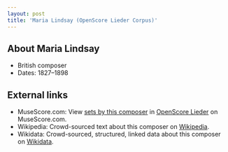 ```yaml
---
layout: post
title: 'Maria Lindsay (OpenScore Lieder Corpus)'
---
```


## About Maria Lindsay

- British composer
- Dates: 1827–1898

## External links

- MuseScore.com: View [sets by this composer] in [OpenScore Lieder] on MuseScore.com.
- Wikipedia: Crowd-sourced text about this composer on [Wikipedia].
- Wikidata: Crowd-sourced, structured, linked data about this composer on [Wikidata].

[Wikipedia]: https://en.wikipedia.org/wiki/Maria_Lindsay
[Wikidata]: https://www.wikidata.org/wiki/Q6761364
[sets by this composer]: https://musescore.com/openscore-lieder-corpus/sets?order=title&text=Lindsay,+Maria
[OpenScore Lieder]: https://musescore.com/openscore-lieder-corpus


